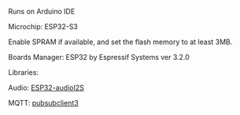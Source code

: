 Runs on Arduino IDE

Microchip: ESP32-S3

Enable SPRAM if available, and set the flash memory to at least 3MB.

Boards Manager: ESP32 by Espressif Systems ver 3.2.0

Libraries:

Audio: [ESP32-audioI2S](https://github.com/schreibfaul1/ESP32-audioI2S)

MQTT: [pubsubclient3](https://github.com/hmueller01/pubsubclient3)